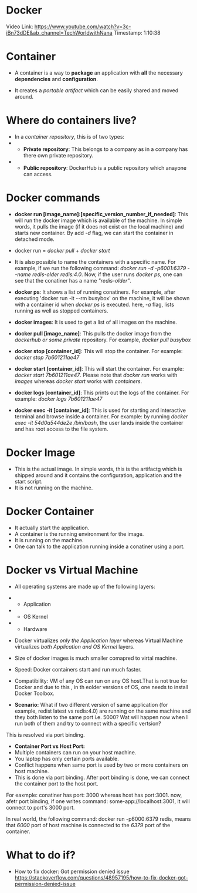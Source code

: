 # Docker

Video Link: https://www.youtube.com/watch?v=3c-iBn73dDE&ab_channel=TechWorldwithNana
Timestamp: 1:10:38

# Container
- A container is a way to **package** an application with **all** the necessary **dependencies** and **configuration**.

- It creates a _portable artifact_ which can be easily shared and moved around.

# Where do containers live?
- In a _container repository_, this is of two types:
- - **Private repository**: This belongs to a company as in a company has there own private repository.
- - **Public repository**: DockerHub is a public repository which anayone can access.

# Docker commands
- **docker run [image_name]:[specific_version_number_if_needed]**: This will run the docker image which is available of the machine. In simple words, it pulls the image (if it does not exist on the local machine) and starts new container. By add _-d_ flag, we can start the container in detached mode.

- docker run = _docker pull_ + _docker start_

- It is also possible to name the containers with a specific name. For example, if we run the following command: _docker run -d -p6001:6379 --name redis-older redis:4.0_. Now, if the user runs _docker ps_, one can see that the conatiner has a name _"redis-older"_.


- **docker ps**: It shows a list of running conatiners. For example, after executing 'docker run -it --rm busybox' on the machine, it will be shown with a container id when _docker ps_ is executed. here, _-a_ flag, lists running as well as stopped containers.

- **docker images**: It is used to get a list of all images on the machine.

- **docker pull [image_name]**: This pulls the docker image from the _dockerhub or some private_ repository. For example, _docker pull busybox_

- **docker stop [container_id]**: This will stop the container. For example: _docker stop 7b601211ae47_

- **docker start [container_id]**: This will start the container. For example: _docker start 7b601211ae47_. Please note that _docker run_ works with _images_ whereas _docker start_ works with _containers_.

- **docker logs [container_id]**: This prints out the logs of the container. For example: _docker logs 7b601211ae47_

- **docker exec -it [container_id]**: This is used for starting and interactive terminal and browse inside a container. For example: by running _docker exec -it 54d0a544de2e /bin/bash_, the user lands inside the container and has root access to the file system.



# Docker Image
- This is the actual image. In simple words, this is the artifactg which is shipped around and it contains the configuration, application and the start script.
- It is not running on the machine.

# Docker Container
- It actually start the application.
- A container is the running environment for the image.
- It is running on the machine.
- One can talk to the application running inside a conatiner using a port.

# Docker vs Virtual Machine
- All operating systems are made up of the following layers:
- - Application
- - OS Kernel
- - Hardware

- Docker virtualizes _only the Application layer_ whereas Virtual Machine virtualizes _both Application and OS Kernel_ layers.
- Size of docker images is much smaller comapred to virtal machine.
- Speed: Docker containers start and run much faster.
- Compatibility: VM of any OS can run on any OS host.That is not true for Docker and due to this , in th eolder versions of OS, one needs to install Docker Toolbox.



- **Scenario:** What if two different version of same application (for example, redist latest vs redis:4.0) are running on the same machine and they both listen to the same port i.e. 5000? Wat will happen now when I run both of them and try to connect with a specific vertsion?

This is resolved via port binding.

- **Container Port vs Host Port:**
- Multiple containers can run on your host machine.
- You laptop has only certain ports available.
- Conflict happens when same port is used by two or more containers on host machine.
- This is done via port binding. After port binding is done, we can connect the container port to the host port.

For eaxmple: conatiner has port: 3000 whereas host has port:3001. now, afetr port binding, if one writes command: some-app://localhost:3001, it will connect to port's 3000 port. 

In real world, the following command: docker run -p6000:6379 redis, means that _6000_ port of host machine is connected to the _6379_ port of the container.

# What to do if?

- How to fix docker: Got permission denied issue
https://stackoverflow.com/questions/48957195/how-to-fix-docker-got-permission-denied-issue
